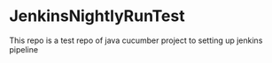 # JenkinsNightlyRunTest
This repo is a test repo of java cucumber project to setting up jenkins pipeline
